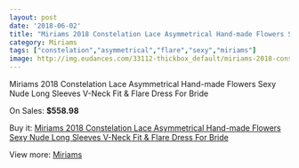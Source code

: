 ```yaml
---
layout: post
date: '2018-06-02'
title: "Miriams 2018 Constelation Lace Asymmetrical Hand-made Flowers Sexy Nude Long Sleeves V-Neck Fit & Flare Dress For Bride"
category: Miriams
tags: ["constelation","asymmetrical","flare","sexy","miriams"]
image: http://img.eudances.com/33112-thickbox_default/miriams-2018-constelation-lace-asymmetrical-hand-made-flowers-sexy-nude-long-sleeves-v-neck-fit-flare-dress-for-bride.jpg
---
```

Miriams 2018 Constelation Lace Asymmetrical Hand-made Flowers Sexy Nude Long Sleeves V-Neck Fit & Flare Dress For Bride

On Sales: **$558.98**
<a href="https://www.eudances.com/en/miriams/10177-miriams-2018-constelation-lace-asymmetrical-hand-made-flowers-sexy-nude-long-sleeves-v-neck-fit-flare-dress-for-bride.html"><amp-img layout="responsive" width="600" height="600" src="//img.eudances.com/33112-thickbox_default/miriams-2018-constelation-lace-asymmetrical-hand-made-flowers-sexy-nude-long-sleeves-v-neck-fit-flare-dress-for-bride.jpg" alt="Miriams 2018 Constelation Lace Asymmetrical Hand-made Flowers Sexy Nude Long Sleeves V-Neck Fit & Flare Dress For Bride 0" /></a>
<a href="https://www.eudances.com/en/miriams/10177-miriams-2018-constelation-lace-asymmetrical-hand-made-flowers-sexy-nude-long-sleeves-v-neck-fit-flare-dress-for-bride.html"><amp-img layout="responsive" width="600" height="600" src="//img.eudances.com/33130-thickbox_default/miriams-2018-constelation-lace-asymmetrical-hand-made-flowers-sexy-nude-long-sleeves-v-neck-fit-flare-dress-for-bride.jpg" alt="Miriams 2018 Constelation Lace Asymmetrical Hand-made Flowers Sexy Nude Long Sleeves V-Neck Fit & Flare Dress For Bride 1" /></a>
<a href="https://www.eudances.com/en/miriams/10177-miriams-2018-constelation-lace-asymmetrical-hand-made-flowers-sexy-nude-long-sleeves-v-neck-fit-flare-dress-for-bride.html"><amp-img layout="responsive" width="600" height="600" src="//img.eudances.com/33129-thickbox_default/miriams-2018-constelation-lace-asymmetrical-hand-made-flowers-sexy-nude-long-sleeves-v-neck-fit-flare-dress-for-bride.jpg" alt="Miriams 2018 Constelation Lace Asymmetrical Hand-made Flowers Sexy Nude Long Sleeves V-Neck Fit & Flare Dress For Bride 2" /></a>
<a href="https://www.eudances.com/en/miriams/10177-miriams-2018-constelation-lace-asymmetrical-hand-made-flowers-sexy-nude-long-sleeves-v-neck-fit-flare-dress-for-bride.html"><amp-img layout="responsive" width="600" height="600" src="//img.eudances.com/33128-thickbox_default/miriams-2018-constelation-lace-asymmetrical-hand-made-flowers-sexy-nude-long-sleeves-v-neck-fit-flare-dress-for-bride.jpg" alt="Miriams 2018 Constelation Lace Asymmetrical Hand-made Flowers Sexy Nude Long Sleeves V-Neck Fit & Flare Dress For Bride 3" /></a>
<a href="https://www.eudances.com/en/miriams/10177-miriams-2018-constelation-lace-asymmetrical-hand-made-flowers-sexy-nude-long-sleeves-v-neck-fit-flare-dress-for-bride.html"><amp-img layout="responsive" width="600" height="600" src="//img.eudances.com/33127-thickbox_default/miriams-2018-constelation-lace-asymmetrical-hand-made-flowers-sexy-nude-long-sleeves-v-neck-fit-flare-dress-for-bride.jpg" alt="Miriams 2018 Constelation Lace Asymmetrical Hand-made Flowers Sexy Nude Long Sleeves V-Neck Fit & Flare Dress For Bride 4" /></a>
<a href="https://www.eudances.com/en/miriams/10177-miriams-2018-constelation-lace-asymmetrical-hand-made-flowers-sexy-nude-long-sleeves-v-neck-fit-flare-dress-for-bride.html"><amp-img layout="responsive" width="600" height="600" src="//img.eudances.com/33126-thickbox_default/miriams-2018-constelation-lace-asymmetrical-hand-made-flowers-sexy-nude-long-sleeves-v-neck-fit-flare-dress-for-bride.jpg" alt="Miriams 2018 Constelation Lace Asymmetrical Hand-made Flowers Sexy Nude Long Sleeves V-Neck Fit & Flare Dress For Bride 5" /></a>
<a href="https://www.eudances.com/en/miriams/10177-miriams-2018-constelation-lace-asymmetrical-hand-made-flowers-sexy-nude-long-sleeves-v-neck-fit-flare-dress-for-bride.html"><amp-img layout="responsive" width="600" height="600" src="//img.eudances.com/33125-thickbox_default/miriams-2018-constelation-lace-asymmetrical-hand-made-flowers-sexy-nude-long-sleeves-v-neck-fit-flare-dress-for-bride.jpg" alt="Miriams 2018 Constelation Lace Asymmetrical Hand-made Flowers Sexy Nude Long Sleeves V-Neck Fit & Flare Dress For Bride 6" /></a>
<a href="https://www.eudances.com/en/miriams/10177-miriams-2018-constelation-lace-asymmetrical-hand-made-flowers-sexy-nude-long-sleeves-v-neck-fit-flare-dress-for-bride.html"><amp-img layout="responsive" width="600" height="600" src="//img.eudances.com/33124-thickbox_default/miriams-2018-constelation-lace-asymmetrical-hand-made-flowers-sexy-nude-long-sleeves-v-neck-fit-flare-dress-for-bride.jpg" alt="Miriams 2018 Constelation Lace Asymmetrical Hand-made Flowers Sexy Nude Long Sleeves V-Neck Fit & Flare Dress For Bride 7" /></a>
<a href="https://www.eudances.com/en/miriams/10177-miriams-2018-constelation-lace-asymmetrical-hand-made-flowers-sexy-nude-long-sleeves-v-neck-fit-flare-dress-for-bride.html"><amp-img layout="responsive" width="600" height="600" src="//img.eudances.com/33123-thickbox_default/miriams-2018-constelation-lace-asymmetrical-hand-made-flowers-sexy-nude-long-sleeves-v-neck-fit-flare-dress-for-bride.jpg" alt="Miriams 2018 Constelation Lace Asymmetrical Hand-made Flowers Sexy Nude Long Sleeves V-Neck Fit & Flare Dress For Bride 8" /></a>
<a href="https://www.eudances.com/en/miriams/10177-miriams-2018-constelation-lace-asymmetrical-hand-made-flowers-sexy-nude-long-sleeves-v-neck-fit-flare-dress-for-bride.html"><amp-img layout="responsive" width="600" height="600" src="//img.eudances.com/33122-thickbox_default/miriams-2018-constelation-lace-asymmetrical-hand-made-flowers-sexy-nude-long-sleeves-v-neck-fit-flare-dress-for-bride.jpg" alt="Miriams 2018 Constelation Lace Asymmetrical Hand-made Flowers Sexy Nude Long Sleeves V-Neck Fit & Flare Dress For Bride 9" /></a>
<a href="https://www.eudances.com/en/miriams/10177-miriams-2018-constelation-lace-asymmetrical-hand-made-flowers-sexy-nude-long-sleeves-v-neck-fit-flare-dress-for-bride.html"><amp-img layout="responsive" width="600" height="600" src="//img.eudances.com/33121-thickbox_default/miriams-2018-constelation-lace-asymmetrical-hand-made-flowers-sexy-nude-long-sleeves-v-neck-fit-flare-dress-for-bride.jpg" alt="Miriams 2018 Constelation Lace Asymmetrical Hand-made Flowers Sexy Nude Long Sleeves V-Neck Fit & Flare Dress For Bride 10" /></a>
<a href="https://www.eudances.com/en/miriams/10177-miriams-2018-constelation-lace-asymmetrical-hand-made-flowers-sexy-nude-long-sleeves-v-neck-fit-flare-dress-for-bride.html"><amp-img layout="responsive" width="600" height="600" src="//img.eudances.com/33120-thickbox_default/miriams-2018-constelation-lace-asymmetrical-hand-made-flowers-sexy-nude-long-sleeves-v-neck-fit-flare-dress-for-bride.jpg" alt="Miriams 2018 Constelation Lace Asymmetrical Hand-made Flowers Sexy Nude Long Sleeves V-Neck Fit & Flare Dress For Bride 11" /></a>
<a href="https://www.eudances.com/en/miriams/10177-miriams-2018-constelation-lace-asymmetrical-hand-made-flowers-sexy-nude-long-sleeves-v-neck-fit-flare-dress-for-bride.html"><amp-img layout="responsive" width="600" height="600" src="//img.eudances.com/33119-thickbox_default/miriams-2018-constelation-lace-asymmetrical-hand-made-flowers-sexy-nude-long-sleeves-v-neck-fit-flare-dress-for-bride.jpg" alt="Miriams 2018 Constelation Lace Asymmetrical Hand-made Flowers Sexy Nude Long Sleeves V-Neck Fit & Flare Dress For Bride 12" /></a>
<a href="https://www.eudances.com/en/miriams/10177-miriams-2018-constelation-lace-asymmetrical-hand-made-flowers-sexy-nude-long-sleeves-v-neck-fit-flare-dress-for-bride.html"><amp-img layout="responsive" width="600" height="600" src="//img.eudances.com/33118-thickbox_default/miriams-2018-constelation-lace-asymmetrical-hand-made-flowers-sexy-nude-long-sleeves-v-neck-fit-flare-dress-for-bride.jpg" alt="Miriams 2018 Constelation Lace Asymmetrical Hand-made Flowers Sexy Nude Long Sleeves V-Neck Fit & Flare Dress For Bride 13" /></a>
<a href="https://www.eudances.com/en/miriams/10177-miriams-2018-constelation-lace-asymmetrical-hand-made-flowers-sexy-nude-long-sleeves-v-neck-fit-flare-dress-for-bride.html"><amp-img layout="responsive" width="600" height="600" src="//img.eudances.com/33117-thickbox_default/miriams-2018-constelation-lace-asymmetrical-hand-made-flowers-sexy-nude-long-sleeves-v-neck-fit-flare-dress-for-bride.jpg" alt="Miriams 2018 Constelation Lace Asymmetrical Hand-made Flowers Sexy Nude Long Sleeves V-Neck Fit & Flare Dress For Bride 14" /></a>
<a href="https://www.eudances.com/en/miriams/10177-miriams-2018-constelation-lace-asymmetrical-hand-made-flowers-sexy-nude-long-sleeves-v-neck-fit-flare-dress-for-bride.html"><amp-img layout="responsive" width="600" height="600" src="//img.eudances.com/33116-thickbox_default/miriams-2018-constelation-lace-asymmetrical-hand-made-flowers-sexy-nude-long-sleeves-v-neck-fit-flare-dress-for-bride.jpg" alt="Miriams 2018 Constelation Lace Asymmetrical Hand-made Flowers Sexy Nude Long Sleeves V-Neck Fit & Flare Dress For Bride 15" /></a>
<a href="https://www.eudances.com/en/miriams/10177-miriams-2018-constelation-lace-asymmetrical-hand-made-flowers-sexy-nude-long-sleeves-v-neck-fit-flare-dress-for-bride.html"><amp-img layout="responsive" width="600" height="600" src="//img.eudances.com/33115-thickbox_default/miriams-2018-constelation-lace-asymmetrical-hand-made-flowers-sexy-nude-long-sleeves-v-neck-fit-flare-dress-for-bride.jpg" alt="Miriams 2018 Constelation Lace Asymmetrical Hand-made Flowers Sexy Nude Long Sleeves V-Neck Fit & Flare Dress For Bride 16" /></a>
<a href="https://www.eudances.com/en/miriams/10177-miriams-2018-constelation-lace-asymmetrical-hand-made-flowers-sexy-nude-long-sleeves-v-neck-fit-flare-dress-for-bride.html"><amp-img layout="responsive" width="600" height="600" src="//img.eudances.com/33114-thickbox_default/miriams-2018-constelation-lace-asymmetrical-hand-made-flowers-sexy-nude-long-sleeves-v-neck-fit-flare-dress-for-bride.jpg" alt="Miriams 2018 Constelation Lace Asymmetrical Hand-made Flowers Sexy Nude Long Sleeves V-Neck Fit & Flare Dress For Bride 17" /></a>
<a href="https://www.eudances.com/en/miriams/10177-miriams-2018-constelation-lace-asymmetrical-hand-made-flowers-sexy-nude-long-sleeves-v-neck-fit-flare-dress-for-bride.html"><amp-img layout="responsive" width="600" height="600" src="//img.eudances.com/33113-thickbox_default/miriams-2018-constelation-lace-asymmetrical-hand-made-flowers-sexy-nude-long-sleeves-v-neck-fit-flare-dress-for-bride.jpg" alt="Miriams 2018 Constelation Lace Asymmetrical Hand-made Flowers Sexy Nude Long Sleeves V-Neck Fit & Flare Dress For Bride 18" /></a>

Buy it: [Miriams 2018 Constelation Lace Asymmetrical Hand-made Flowers Sexy Nude Long Sleeves V-Neck Fit & Flare Dress For Bride](https://www.eudances.com/en/miriams/10177-miriams-2018-constelation-lace-asymmetrical-hand-made-flowers-sexy-nude-long-sleeves-v-neck-fit-flare-dress-for-bride.html "Miriams 2018 Constelation Lace Asymmetrical Hand-made Flowers Sexy Nude Long Sleeves V-Neck Fit & Flare Dress For Bride")

View more: [Miriams](https://www.eudances.com/en/162-miriams "Miriams")